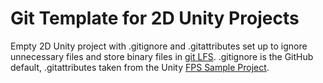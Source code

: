 # Git Template for 2D Unity Projects
Empty 2D Unity project with .gitignore and .gitattributes set up to ignore unnecessary files and store binary files in [git LFS](https://git-lfs.github.com/). .gitignore is the GitHub default, .gitattributes taken from the Unity [FPS Sample Project](https://git-lfs.github.com/).